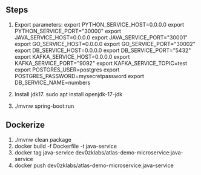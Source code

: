 ## Steps
1. Export parameters:
export PYTHON_SERVICE_HOST=0.0.0.0
export PYTHON_SERVICE_PORT="30000"
export JAVA_SERVICE_HOST=0.0.0.0
export JAVA_SERVICE_PORT="30001"
export GO_SERVICE_HOST=0.0.0.0
export GO_SERVICE_PORT="30002"
export DB_SERVICE_HOST=0.0.0.0
export DB_SERVICE_PORT="5432"
export KAFKA_SERVICE_HOST=0.0.0.0
export KAFKA_SERVICE_PORT="9092"
export KAFKA_SERVICE_TOPIC=test
export POSTGRES_USER=postgres
export POSTGRES_PASSWORD=mysecretpassword
export DB_SERVICE_NAME=numbers

2. Install jdk17. sudo apt install openjdk-17-jdk

3. ./mvnw spring-boot:run


## Dockerize
1. ./mvnw clean package
2. docker build -f Dockerfile -t java-service
3. docker tag java-service dev0zklabs/atlas-demo-microservice:java-service
4. docker push dev0zklabs/atlas-demo-microservice:java-service
